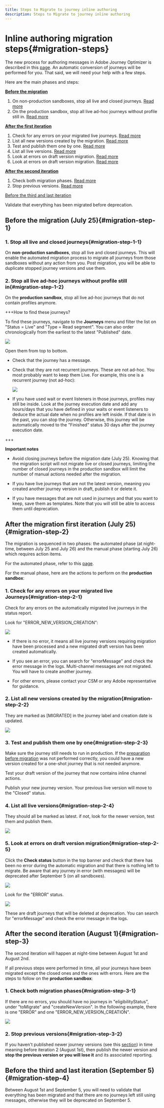 ```yaml
---
title: Steps to Migrate to journey inline authoring
description: Steps to Migrate to journey inline authoring
---
```


# Inline authoring migration steps{#migration-steps}

The new process for authoring messages in Adobe Journey Optimizer is described in this [page](../rn/inline-messages.md). An automatic conversion of journeys will be performed for you. That said, we will need your help with a few steps.

Here are the main phases and steps:

**[Before the migration](../rn/inline-messages-steps.md#migration-step-1)**

1. On non-production sandboxes, stop all live and closed journeys. [Read more](../rn/inline-messages-steps.md#migration-step-1-1)
1. On the production sandbox, stop all live ad-hoc journeys without profile still in. [Read more](../rn/inline-messages-steps.md#migration-step-1-2)

**[After the first iteration](../rn/inline-messages-steps.md#migration-step-2)**

1. Check for any errors on your migrated live journeys. [Read more](../rn/inline-messages-steps.md#migration-step-2-1)
1. List all new versions created by the migration. [Read more](../rn/inline-messages-steps.md#migration-step-2-2)
1. Test and publish them one by one. [Read more](../rn/inline-messages-steps.md#migration-step-2-3)
1. List all live versions. [Read more](../rn/inline-messages-steps.md#migration-step-2-4)
1. Look at errors on draft version migration. [Read more](../rn/inline-messages-steps.md#migration-step-2-5)
1. Look at errors on draft version migration. [Read more](../rn/inline-messages-steps.md#migration-step-2-5)

**[After the second iteration](../rn/inline-messages-steps.md#migration-step-3)**

1. Check both migration phases. [Read more](../rn/inline-messages-steps.md#migration-step-3-1)
1. Stop previous versions. [Read more](../rn/inline-messages-steps.md#migration-step-3-2)

[Before the third and last iteration](../rn/inline-messages-steps.md#migration-step-4)

Validate that everything has been migrated before deprecation.

## Before the migration (July 25){#migration-step-1}

### 1. Stop all live and closed journeys{#migration-step-1-1}

On **non-production sandboxes**, stop all live and closed journeys. This will enable the automated migration process to migrate all journeys from those sandboxes without any action from you. Post migration, you will be able to duplicate stopped journey versions and use them.

### 2. Stop all live ad-hoc journeys without profile still in{#migration-step-1-2}

On the **production sandbox**, stop all live ad-hoc journeys that do not contain profiles anymore.

+++How to find these journeys?

To find these journeys, navigate to the **Journeys** menu and filter the list on "Status = Live" and "Type = Read segment". You can also order chronologically from the earliest to the latest "Published" date. 

![](assets/inline-migration-steps1.png)

Open them from top to bottom.

* Check that the journey has a message. 
* Check that they are not recurrent journeys. These are not ad-hoc. You most probably want to keep them Live. For example, this one is a recurrent journey (not ad-hoc):

    ![](assets/inline-migration-steps2.png)

* If you have used wait or event listeners in those journeys, profiles may still be inside. Look at the journey execution date and add any hours/days that you have defined in your waits or event listeners to deduce the actual date when no profiles are left inside. If that date is in the past, you can stop the journey. Otherwise, this journey will be automatically moved to the "Finished" status 30 days after the journey execution date.

+++

**Important notes**

* Avoid closing journeys before the migration date (July 25). Knowing that the migration script will not migrate live or closed journeys, limiting the number of closed journeys in the production sandbox will limit the number of manual actions needed after the migration. 

* If you have live journeys that are not the latest version, meaning you created another journey version in draft, publish it or delete it.

* If you have messages that are not used in journeys and that you want to keep, save them as templates. Note that you will still be able to access them until deprecation.

## After the migration first iteration (July 25){#migration-step-2}

The migration is sequenced in two phases: the automated phase (at night-time, between July 25 and July 26) and the manual phase (starting July 26) which requires action items.

For the automated phase, refer to this [page](../rn/inline-messages.md#process).

For the manual phase, here are the actions to perform on the **production sandbox**:

<!--
_On non-production sandboxes:_

**1. Check the migration status report for any error**

Click the **Check status** button in the top banner and check that there has been no error during the automatic migration and that there is nothing left to migrate. 

![](assets/inline-migration-steps3.png)

Look for the "ERROR" status. 

![](assets/inline-migration-steps4.png)

* If there is no error, you are good to go.
* If there are errors, look for the error by searching "errorMessage". The following error is expected as migration of multi-channel messages is not supported: "Migration of multi-channel messages is not supported". You will have to rebuild this journey.

    ![](assets/inline-migration-steps5.png)

_On the production sandbox:_

-->

### 1. Check for any errors on your migrated live Journeys{#migration-step-2-1}

Check for any errors on the automatically migrated live journeys in the status report.

Look for "ERROR_NEW_VERSION_CREATION":

![](assets/inline-migration-steps6.png)

* If there is no error, it means all live journey versions requiring migration have been processed and a new migrated draft version has been created automatically.

* If you see an error, you can search for "errorMessage" and check the error message in the logs. Multi-channel messages are not migrated. You will have to create another journey.

* For other errors, please contact your CSM or any Adobe representative for guidance.

### 2. List all new versions created by the migration{#migration-step-2-2}

They are marked as [MIGRATED] in the journey label and creation date is updated.

![](assets/inline-migration-steps7.png)

### 3. Test and publish them one by one{#migration-step-2-3}

Make sure the journey still needs to run in production. If the [preparation before migration](../rn/inline-messages-steps.md#migration-step-1) was not performed correctly, you could have a new version created for a one-shot journey that is not needed anymore.

Test your draft version of the journey that now contains inline channel actions.

Publish your new journey version. Your previous live version will move to the "Closed" status.

### 4. List all live versions{#migration-step-2-4}

They should all be marked as latest. if not, look for the newer version, test them and publish them.

![](assets/inline-migration-steps8.png)

### 5. Look at errors on draft version migration{#migration-step-2-5}

Click the **Check status** button in the top banner and check that there has been no error during the automatic migration and that there is nothing left to migrate. Be aware that any journey in error (with messages) will be deprecated after September 5 (on all sandboxes).

![](assets/inline-migration-steps11.png)

Look for the "ERROR" status. 

![](assets/inline-migration-steps9.png)

These are draft journeys that will be deleted at deprecation. You can search for "errorMessage" and check the error message in the logs.

## After the second iteration (August 1){#migration-step-3}

The second iteration will happen at night-time between August 1st and August 2nd.

<!--
_On non-production sandboxes:_

**1. Check at the status report**

Click the **Check status** button in the top banner and check that all journeys have been migrated and there's nothing left to migrate. If there is an error or something left to migrate, please reach out to your CSM or Adobe representative for guidance.

-->

If all previous steps were performed in time, all your journeys have been migrated except the closed ones and the ones with errors. Here are the steps to follow on the **production sandbox**:

### 1. Check both migration phases{#migration-step-3-1}

If there are no errors, you should have no journeys in "eligibilityStatus", under "toMigrate" and "createNewVersion". In the following example, there is one "ERROR" and one "ERROR_NEW_VERSION_CREATION". 

![](assets/inline-migration-steps10.png)

### 2. Stop previous versions{#migration-step-3-2}

If you haven't published newer journey versions (see this [section](../rn/inline-messages-steps.md#migration-step-2-3)) in time meaning before iteration 2 (August 1st), then publish the newer version and **stop the previous version or you will lose it** and its associated reporting. 

## Before the third and last iteration (September 5){#migration-step-4}

Between August 1st and September 5, you will need to validate that everything has been migrated and that there are no journeys left still using messages, otherwise they will be deprecated on September 5.

